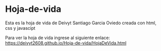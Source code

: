 # Hoja-de-vida
Esta es la hoja de vida de Deivyt Santiago Garcia Oviedo 
creada con html, css y javascipt

Para ver la hoja de vida ingrese al siguiente enlace:
https://deivyt2608.github.io/Hoja-de-vida/HojaDeVida.html
